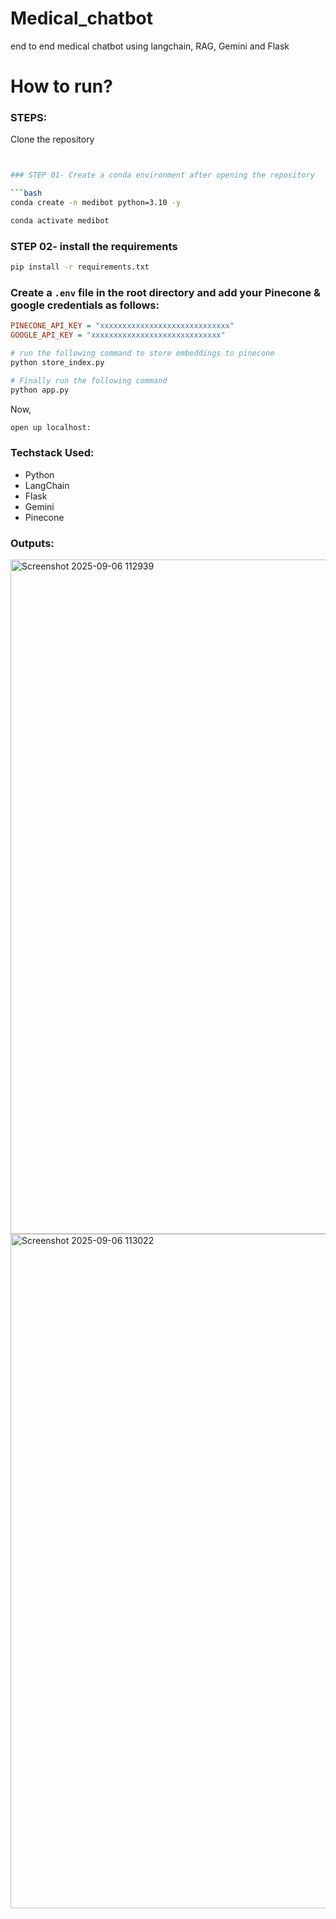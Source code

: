 # Medical_chatbot
end to end medical chatbot using langchain, RAG, Gemini and Flask


# How to run?
### STEPS:
Clone the repository

```bash


### STEP 01- Create a conda environment after opening the repository

```bash
conda create -n medibot python=3.10 -y
```

```bash
conda activate medibot
```

### STEP 02- install the requirements
```bash
pip install -r requirements.txt
```


### Create a `.env` file in the root directory and add your Pinecone & google credentials as follows:

```ini
PINECONE_API_KEY = "xxxxxxxxxxxxxxxxxxxxxxxxxxxxx"
GOOGLE_API_KEY = "xxxxxxxxxxxxxxxxxxxxxxxxxxxxx"
```
```bash
# run the following command to store embeddings to pinecone
python store_index.py
```

```bash
# Finally run the following command
python app.py
```

Now,
```bash
open up localhost:
```

### Techstack Used:

- Python
- LangChain
- Flask
- Gemini
- Pinecone

### Outputs:
<img width="1919" height="1079" alt="Screenshot 2025-09-06 112939" src="https://github.com/user-attachments/assets/58623fc8-a7d9-47e0-823e-fc3a5f76212c" />


<img width="1890" height="1079" alt="Screenshot 2025-09-06 113022" src="https://github.com/user-attachments/assets/3923366e-208e-45f8-91ae-d04fc5df30b5" />
